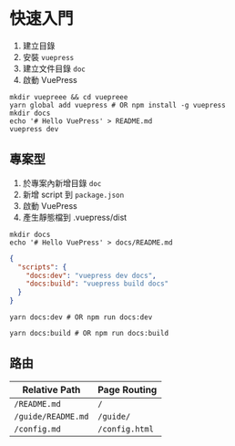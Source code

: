 # 快速入門

1. 建立目錄
1. 安裝 `vuepress`
1. 建立文件目錄 `doc`
1. 啟動 VuePress

```shell
mkdir vuepreee && cd vuepreee
yarn global add vuepress # OR npm install -g vuepress
mkdir docs
echo '# Hello VuePress' > README.md
vuepress dev
```

## 專案型

1. 於專案內新增目錄 `doc`
1. 新增 script 到 `package.json`
1. 啟動 VuePress
1. 產生靜態檔到 .vuepress/dist

```shell
mkdir docs
echo '# Hello VuePress' > docs/README.md
```

```json
{
  "scripts": {
    "docs:dev": "vuepress dev docs",
    "docs:build": "vuepress build docs"
  }
}
```

```shell
yarn docs:dev # OR npm run docs:dev

yarn docs:build # OR npm run docs:build
```

## 路由

Relative Path  | Page Routing
---------------|-------------
`/README.md`  | `/`
`/guide/README.md`  | `/guide/`
`/config.md`  | `/config.html`
